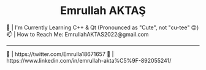 <h1 align = "center">Emrullah AKTAŞ</h1>
🌱 | I'm Currently Learning C++ & Qt (Pronounced as "Cute", not "cu-tee" 🙃)<br>
📫 | How to Reach Me: EmrullahAKTAS2022@gmail.com
<hr>
🔗 | https://twitter.com/Emrulla18671657
🔗 | https://www.linkedin.com/in/emrullah-akta%C5%9F-892055241/
